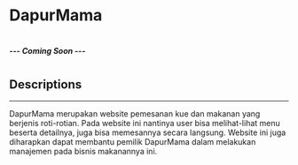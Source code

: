 # DapurMama
#
##### --- _Coming Soon_ ---
#
## Descriptions
---
DapurMama merupakan website pemesanan kue dan makanan yang berjenis roti-rotian. Pada website ini nantinya user bisa melihat-lihat menu beserta detailnya, juga bisa memesannya secara langsung. Website ini juga diharapkan dapat membantu pemilik DapurMama dalam melakukan manajemen pada bisnis makanannya ini.
